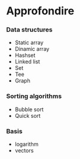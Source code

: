 # Approfondire

### Data structures
- Static array
- Dinamic array
- Hashset
- Linked list
- Set
- Tee
- Graph

### Sorting algorithms
- Bubble sort
- Quick sort

### Basis

- logarithm
- vectors